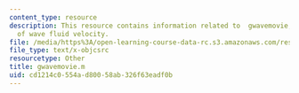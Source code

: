 ```yaml
---
content_type: resource
description: This resource contains information related to  gwavemovie, make a movie
  of wave fluid velocity.
file: /media/https%3A/open-learning-course-data-rc.s3.amazonaws.com/res-12-001-topics-in-fluid-dynamics-spring-2010/cd1214c0554ad80058ab326f63eadf0b_gwavemovie.m
file_type: text/x-objcsrc
resourcetype: Other
title: gwavemovie.m
uid: cd1214c0-554a-d800-58ab-326f63eadf0b
---
```

